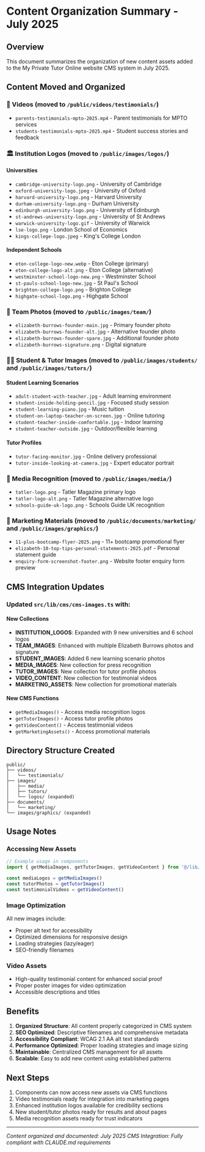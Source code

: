 # Content Organization Summary - July 2025

## Overview
This document summarizes the organization of new content assets added to the My Private Tutor Online website CMS system in July 2025.

## Content Moved and Organized

### 🎥 Videos (moved to `/public/videos/testimonials/`)
- `parents-testimonials-mpto-2025.mp4` - Parent testimonials for MPTO services
- `students-testimonials-mpto-2025.mp4` - Student success stories and feedback

### 🏛️ Institution Logos (moved to `/public/images/logos/`)

#### Universities
- `cambridge-university-logo.png` - University of Cambridge
- `oxford-university-logo.jpeg` - University of Oxford  
- `harvard-university-logo.png` - Harvard University
- `durham-university-logo.png` - Durham University
- `edinburgh-university-logo.png` - University of Edinburgh
- `st-andrews-university-logo.png` - University of St Andrews
- `warwick-university-logo.gif` - University of Warwick
- `lse-logo.png` - London School of Economics
- `kings-college-logo.jpeg` - King's College London

#### Independent Schools
- `eton-college-logo-new.webp` - Eton College (primary)
- `eton-college-logo-alt.png` - Eton College (alternative)
- `westminster-school-logo-new.png` - Westminster School
- `st-pauls-school-logo-new.jpg` - St Paul's School
- `brighton-college-logo.png` - Brighton College
- `highgate-school-logo.png` - Highgate School

### 👥 Team Photos (moved to `/public/images/team/`)
- `elizabeth-burrows-founder-main.jpg` - Primary founder photo
- `elizabeth-burrows-founder-alt.jpg` - Alternative founder photo
- `elizabeth-burrows-founder-spare.jpg` - Additional founder photo
- `elizabeth-burrows-signature.png` - Digital signature

### 👨‍🎓 Student & Tutor Images (moved to `/public/images/students/` and `/public/images/tutors/`)

#### Student Learning Scenarios
- `adult-student-with-teacher.jpg` - Adult learning environment
- `student-inside-holding-pencil.jpg` - Focused study session
- `student-learning-piano.jpg` - Music tuition
- `student-on-laptop-teacher-on-screen.jpg` - Online tutoring
- `student-teacher-inside-comfortable.jpg` - Indoor learning
- `student-teacher-outside.jpg` - Outdoor/flexible learning

#### Tutor Profiles
- `tutor-facing-monitor.jpg` - Online delivery professional
- `tutor-inside-looking-at-camera.jpg` - Expert educator portrait

### 📰 Media Recognition (moved to `/public/images/media/`)
- `tatler-logo.png` - Tatler Magazine primary logo
- `tatler-logo-alt.png` - Tatler Magazine alternative logo
- `schools-guide-uk-logo.png` - Schools Guide UK recognition

### 📄 Marketing Materials (moved to `/public/documents/marketing/` and `/public/images/graphics/`)
- `11-plus-bootcamp-flyer-2025.png` - 11+ bootcamp promotional flyer
- `elizabeth-10-top-tips-personal-statements-2025.pdf` - Personal statement guide
- `enquiry-form-screenshot-footer.png` - Website footer enquiry form preview

## CMS Integration Updates

### Updated `src/lib/cms/cms-images.ts` with:

#### New Collections
- **INSTITUTION_LOGOS**: Expanded with 9 new universities and 6 school logos
- **TEAM_IMAGES**: Enhanced with multiple Elizabeth Burrows photos and signature
- **STUDENT_IMAGES**: Added 6 new learning scenario photos
- **MEDIA_IMAGES**: New collection for press recognition
- **TUTOR_IMAGES**: New collection for tutor profile photos
- **VIDEO_CONTENT**: New collection for testimonial videos
- **MARKETING_ASSETS**: New collection for promotional materials

#### New CMS Functions
- `getMediaImages()` - Access media recognition logos
- `getTutorImages()` - Access tutor profile photos  
- `getVideoContent()` - Access testimonial videos
- `getMarketingAssets()` - Access promotional materials

## Directory Structure Created
```
public/
├── videos/
│   └── testimonials/
├── images/
│   ├── media/
│   ├── tutors/
│   └── logos/ (expanded)
├── documents/
│   └── marketing/
└── images/graphics/ (expanded)
```

## Usage Notes

### Accessing New Assets
```typescript
// Example usage in components
import { getMediaImages, getTutorImages, getVideoContent } from '@/lib/cms/cms-images'

const mediaLogos = getMediaImages()
const tutorPhotos = getTutorImages()
const testimonialVideos = getVideoContent()
```

### Image Optimization
All new images include:
- Proper alt text for accessibility
- Optimized dimensions for responsive design
- Loading strategies (lazy/eager)
- SEO-friendly filenames

### Video Assets
- High-quality testimonial content for enhanced social proof
- Proper poster images for video optimization
- Accessible descriptions and titles

## Benefits

1. **Organized Structure**: All content properly categorized in CMS system
2. **SEO Optimized**: Descriptive filenames and comprehensive metadata
3. **Accessibility Compliant**: WCAG 2.1 AA alt text standards
4. **Performance Optimized**: Proper loading strategies and image sizing
5. **Maintainable**: Centralized CMS management for all assets
6. **Scalable**: Easy to add new content using established patterns

## Next Steps

1. Components can now access new assets via CMS functions
2. Video testimonials ready for integration into marketing pages
3. Enhanced institution logos available for credibility sections
4. New student/tutor photos ready for results and about pages
5. Media recognition assets ready for trust indicators

---

*Content organized and documented: July 2025*
*CMS Integration: Fully compliant with CLAUDE.md requirements*
